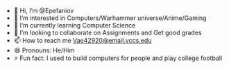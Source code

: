 - 👋 Hi, I’m @Epefaniov
- 👀 I’m interested in Computers/Warhammer universe/Anime/Gaming
- 🌱 I’m currently learning Computer Science
- 💞️ I’m looking to collaborate on Assignments and Get good grades
- 📫 How to reach me Vae42920@email.vccs.edu
- 😄 Pronouns: He/Him
- ⚡ Fun fact: I used to build computers for people and play college football

<!---
Epefaniov/Epefaniov is a ✨ special ✨ repository because its `README.md` (this file) appears on your GitHub profile.
You can click the Preview link to take a look at your changes.
--->

